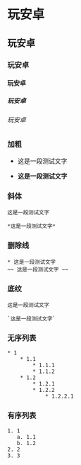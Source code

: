 
# 玩安卓
## 玩安卓
### 玩安卓
#### 玩安卓
##### 玩安卓
###### 玩安卓


### 加粗

*   这是一段测试文字

*    **这是一段测试文字**

### 斜体

    这是一段测试文字

    *这是一段测试文字*

### 删除线

    * 这是一段测试文字
    ~~ 这是一段测试文字 ~~
### 底纹

    这是一段测试文字

    `这是一段测试文字`

### 无序列表

    * 1
        * 1.1
            * 1.1.1
            * 1.1.2
        * 1.2
            * 1.2.1
            * 1.2.2
                * 1.2.2.1

### 有序列表

    1. 1
       a. 1.1
       b. 1.2
    2. 2
    3. 3



